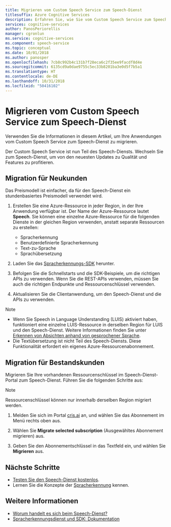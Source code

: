```yaml
---
title: Migrieren vom Custom Speech Service zum Speech-Dienst
titlesuffix: Azure Cognitive Services
description: Erfahren Sie, wie Sie vom Custom Speech Service zum Speech-Dienst migrieren.
services: cognitive-services
author: PanosPeriorellis
manager: cgronlun
ms.service: cognitive-services
ms.component: speech-service
ms.topic: conceptual
ms.date: 10/01/2018
ms.author: panosper
ms.openlocfilehash: 7cb8c992b4c131b7f28eca6c2f35ee9facdf8d4e
ms.sourcegitcommit: 6135cd9a0dae9755c5ec33b8201ba3e0d5f7b5a1
ms.translationtype: HT
ms.contentlocale: de-DE
ms.lasthandoff: 10/31/2018
ms.locfileid: "50416102"
---
```

# <a name="migrate-from-the-custom-speech-service-to-the-speech-service"></a>Migrieren vom Custom Speech Service zum Speech-Dienst

Verwenden Sie die Informationen in diesem Artikel, um Ihre Anwendungen vom Custom Speech Service zum Speech-Dienst zu migrieren.

Der Custom Speech Service ist nun Teil des Speech-Diensts. Wechseln Sie zum Speech-Dienst, um von den neuesten Updates zu Qualität und Features zu profitieren.
 
## <a name="migration-for-new-customers"></a>Migration für Neukunden

Das Preismodell ist einfacher, da für den Speech-Dienst ein stundenbasiertes Preismodell verwendet wird.   

1. Erstellen Sie eine Azure-Ressource in jeder Region, in der Ihre Anwendung verfügbar ist. Der Name der Azure-Ressource lautet **Speech**. Sie können eine einzelne Azure-Ressource für die folgenden Dienste in der gleichen Region verwenden, anstatt separate Ressourcen zu erstellen:

    * Spracherkennung
    * Benutzerdefinierte Spracherkennung
    * Text-zu-Sprache
    * Sprachübersetzung

2. Laden Sie das [Spracherkennungs-SDK](speech-sdk.md) herunter. 

3. Befolgen Sie die Schnellstarts und die SDK-Beispiele, um die richtigen APIs zu verwenden. Wenn Sie die REST-APIs verwenden, müssen Sie auch die richtigen Endpunkte und Ressourcenschlüssel verwenden. 

4. Aktualisieren Sie die Clientanwendung, um den Speech-Dienst und die APIs zu verwenden. 

> [!NOTE]
> * Wenn Sie Speech in Language Understanding (LUIS) aktiviert haben, funktioniert eine einzelne LUIS-Ressource in derselben Region für LUIS und den Speech-Dienst. Weitere Informationen finden Sie unter [Erkennen von Absichten anhand von gesprochener Sprache](how-to-recognize-intents-from-speech-csharp.md).
> * Die Textübersetzung ist nicht Teil des Speech-Diensts. Diese Funktionalität erfordert ein eigenes Azure-Ressourcenabonnement.
  


## <a name="migration-for-existing-customers"></a>Migration für Bestandskunden

Migrieren Sie Ihre vorhandenen Ressourcenschlüssel im Speech-Dienst-Portal zum Speech-Dienst. Führen Sie die folgenden Schritte aus: 

> [!NOTE] 
> Ressourcenschlüssel können nur innerhalb derselben Region migriert werden. 

1. Melden Sie sich im Portal [cris.ai](http://www.cris.ai) an, und wählen Sie das Abonnement im Menü rechts oben aus. 

2. Wählen Sie **Migrate selected subscription** (Ausgewähltes Abonnement migrieren) aus.

3. Geben Sie den Abonnementschlüssel in das Textfeld ein, und wählen Sie **Migrieren** aus.

## <a name="next-steps"></a>Nächste Schritte

* [Testen Sie den Speech-Dienst kostenlos](get-started.md).
* Lernen Sie die Konzepte der [Spracherkennung](./speech-to-text.md) kennen.

## <a name="see-also"></a>Weitere Informationen

* [Worum handelt es sich beim Speech-Dienst?](overview.md)
* [Spracherkennungsdienst und SDK: Dokumentation](speech-sdk.md#get-the-sdk)